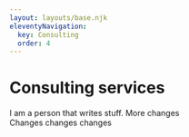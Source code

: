 ```yaml
---
layout: layouts/base.njk
eleventyNavigation:
  key: Consulting
  order: 4
---
```

# Consulting services

I am a person that writes stuff.
More changes  
Changes changes changes

